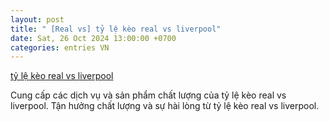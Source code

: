 ```yaml
---
layout: post
title: " [Real vs] tỷ lệ kèo real vs liverpool"
date: Sat, 26 Oct 2024 13:00:00 +0700
categories: entries VN
---
```

[tỷ lệ kèo real vs liverpool](https://hnue.edu.vn/rna-1025/t%C3%A0i%20x%E1%BB%89u%20%E1%BA%A3o.aspx)

Cung cấp các dịch vụ và sản phẩm chất lượng của tỷ lệ kèo real vs liverpool. Tận hưởng chất lượng và sự hài lòng từ tỷ lệ kèo real vs liverpool.️

